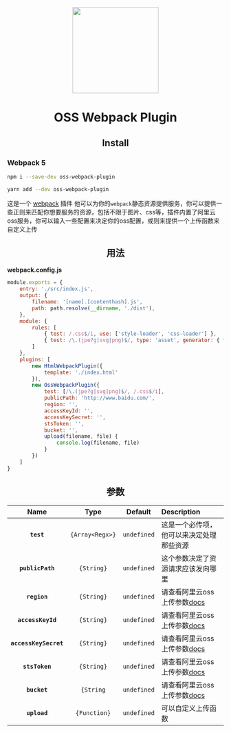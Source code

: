 <div align="center">
  <a href="https://github.com/webpack/webpack">
    <img width="200" height="200"
      src="https://webpack.js.org/assets/icon-square-big.svg">
  </a>
  <h1>OSS Webpack Plugin</h1>
</div>

<h2 align="center">Install</h2>

<h3>Webpack 5</h3>

```bash
npm i --save-dev oss-webpack-plugin
```

```bash
yarn add --dev oss-webpack-plugin
```

这是一个 [webpack](http://webpack.js.org/) 插件 他可以为你的`webpack`静态资源提供服务，你可以提供一些正则来匹配你想要服务的资源，包括不限于图片、css等，插件内置了阿里云oss服务，你可以输入一些配置来决定你的oss配置，或则来提供一个上传函数来自定义上传
<h2 align="center">用法</h2>

**webpack.config.js**
```js
module.exports = {
    entry: './src/index.js',
    output: {
        filename: '[name].[contenthash].js',
        path: path.resolve(__dirname, './dist'),
    },
    module: {
        rules: [
            { test: /.css$/i, use: ['style-loader', 'css-loader'] },
            { test: /\.(jpe?g|svg|png)$/, type: 'asset', generator: { filename: 'static/img/[name].[hash:6][ext]' }, parser: { dataUrlCondition: { maxSize: 10 * 1024 } } },
        ]
    },
    plugins: [
        new HtmlWebpackPlugin({
            template: './index.html'
        }),
        new OssWebpackPlugin({
            test: [/\.(jpe?g|svg|png)$/, /.css$/i],
            publicPath: 'http://www.baidu.com/',
            region: '',
            accessKeyId: '',
            accessKeySecret: '',
            stsToken: '',
            bucket: '',
            upload(filename, file) {
                console.log(filename, file)
            }
        })
    ]
}

```

<h2 align="center">参数</h2>

|Name|Type|Default|Description|
|:--:|:--:|:-----:|:----------|
|**`test`**|`{Array<Regx>}`|`undefined`|这是一个必传项，他可以来决定处理那些资源|
|**`publicPath`**|`{String}`|`undefined`|这个参数决定了资源请求应该发向哪里 |
|**`region`**|`{String}`|`undefined`|请查看阿里云oss 上传参数[docs](https://help.aliyun.com/document_detail/31886.html) |
|**`accessKeyId`**|`{String}`|`undefined`| 请查看阿里云oss 上传参数[docs](https://help.aliyun.com/document_detail/31886.html) |
|**`accessKeySecret`**|`{String}`| `undefined`| 请查看阿里云oss 上传参数[docs](https://help.aliyun.com/document_detail/31886.html) |
|**`stsToken`**|`{String}`|`undefined`|请查看阿里云oss 上传参数[docs](https://help.aliyun.com/document_detail/31886.html)|
|**`bucket`**|`{String`|`undefined`|请查看阿里云oss 上传参数[docs](https://help.aliyun.com/document_detail/31886.html)|
|**`upload`**|`{Function}`|`undefined`| 可以自定义上传函数|
